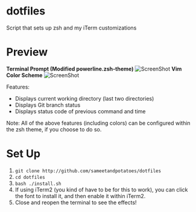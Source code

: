 dotfiles
========

Script that sets up zsh and my iTerm customizations

Preview
========
**Terminal Prompt (Modified powerline.zsh-theme)**
![ScreenShot](https://drive.google.com/uc?export=view&id=0B8ua5fEvjT-ecGRzNjlfWHZjaHc)
**Vim Color Scheme**
![ScreenShot](https://drive.google.com/uc?export=view&id=0B8ua5fEvjT-eMnFPa2VrTHZBT00)

Features:
 - Displays current working directory (last two directories)
 - Displays Git branch status
 - Displays status code of previous command and time

Note: All of the above features (including colors) can be configured within the zsh theme, if you choose to do so.

Set Up
========

1. `git clone http://github.com/sameetandpotatoes/dotfiles`
2. `cd dotfiles`
3. `bash ./install.sh`
4. If using iTerm2 (you kind of have to be for this to work), you can click the font to install it, and then enable it within iTerm2.
5. Close and reopen the terminal to see the effects!
